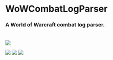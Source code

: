# WoWCombatLogParser

### A World of Warcraft combat log parser.

#
![](https://img.shields.io/badge/Version-Prerelease-critical?style=for-the-badge)

![](https://img.shields.io/badge/World%20of%20Warcraft-Shadowlands-orange?style=for-the-badge) 
![](https://img.shields.io/badge/Combat%20Log%20Version-17-informational?style=for-the-badge)
![](https://img.shields.io/badge/C%23-.NET%206.0-success?style=for-the-badge)
